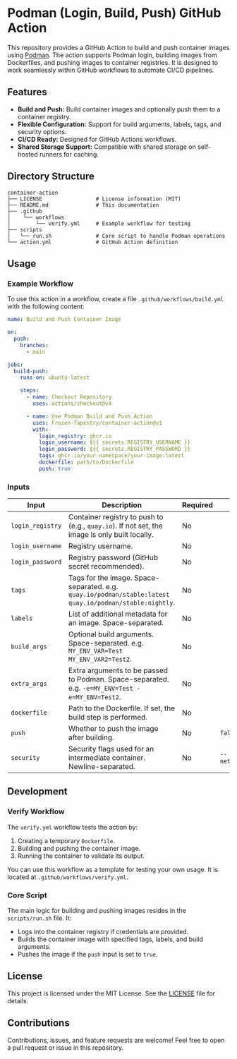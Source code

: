 # Podman (Login, Build, Push) GitHub Action

This repository provides a GitHub Action to build and push container images using [Podman](https://podman.io/). The action supports Podman login, building images from Dockerfiles, and pushing images to container registries. It is designed to work seamlessly within GitHub workflows to automate CI/CD pipelines.

## Features

- **Build and Push:** Build container images and optionally push them to a container registry.
- **Flexible Configuration:** Support for build arguments, labels, tags, and security options.
- **CI/CD Ready:** Designed for GitHub Actions workflows.
- **Shared Storage Support:** Compatible with shared storage on self-hosted runners for caching.

## Directory Structure

```plaintext
container-action
├── LICENSE                 # License information (MIT)
├── README.md               # This documentation
├── .github
│    └── workflows
│        └── verify.yml     # Example workflow for testing
├── scripts
│   └── run.sh              # Core script to handle Podman operations
└── action.yml              # GitHub Action definition
```

## Usage

### Example Workflow

To use this action in a workflow, create a file `.github/workflows/build.yml` with the following content:

```yaml
name: Build and Push Container Image

on:
  push:
    branches:
      - main

jobs:
  build-push:
    runs-on: ubuntu-latest

    steps:
      - name: Checkout Repository
        uses: actions/checkout@v4

      - name: Use Podman Build and Push Action
        uses: Frozen-Tapestry/container-action@v1
        with:
          login_registry: ghcr.io
          login_username: ${{ secrets.REGISTRY_USERNAME }}
          login_password: ${{ secrets.REGISTRY_PASSWORD }}
          tags: ghcr.io/your-namespace/your-image:latest
          dockerfile: path/to/Dockerfile
          push: true
```

### Inputs

| Input            | Description                                                                                             | Required | Default          |
|------------------|---------------------------------------------------------------------------------------------------------|----------|------------------|
| `login_registry` | Container registry to push to (e.g., `quay.io`). If not set, the image is only built locally.           | No       |                  |
| `login_username` | Registry username.                                                                                      | No       |                  |
| `login_password` | Registry password (GitHub secret recommended).                                                          | No       |                  |
| `tags`           | Tags for the image. Space-separated. e.g. `quay.io/podman/stable:latest quay.io/podman/stable:nightly`. | No       |                  |
| `labels`         | List of additional metadata for an image. Space-separated.                                              | No       |                  |
| `build_args`     | Optional build arguments. Space-separated. e.g. `MY_ENV_VAR=Test MY_ENV_VAR2=Test2`.                    | No       |                  |
| `extra_args`     | Extra arguments to be passed to Podman. Space-separated. e.g. `-e=MY_ENV=Test -e=MY_ENV=Test2`.         | No       |                  |
| `dockerfile`     | Path to the Dockerfile. If set, the build step is performed.                                            | No       |                  |
| `push`           | Whether to push the image after building.                                                               | No       | `false`          |
| `security`       | Security flags used for an intermediate container. Newline-separated.                                   | No       | `--network=host` |

## Development

### Verify Workflow

The `verify.yml` workflow tests the action by:
1. Creating a temporary `Dockerfile`.
2. Building and pushing the container image.
3. Running the container to validate its output.

You can use this workflow as a template for testing your own usage. It is located at `.github/workflows/verify.yml`.

### Core Script

The main logic for building and pushing images resides in the `scripts/run.sh` file. It:
- Logs into the container registry if credentials are provided.
- Builds the container image with specified tags, labels, and build arguments.
- Pushes the image if the `push` input is set to `true`.

## License

This project is licensed under the MIT License. See the [LICENSE](LICENSE) file for details.

## Contributions

Contributions, issues, and feature requests are welcome! Feel free to open a pull request or issue in this repository.
